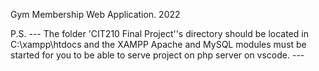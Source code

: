 Gym Membership Web Application. 2022



P.S.
--- The folder 'CIT210 Final Project''s directory should be located
    in C:\xampp\htdocs and the XAMPP Apache and MySQL modules must
    be started for you to be able to serve project on php server
    on vscode. ---
